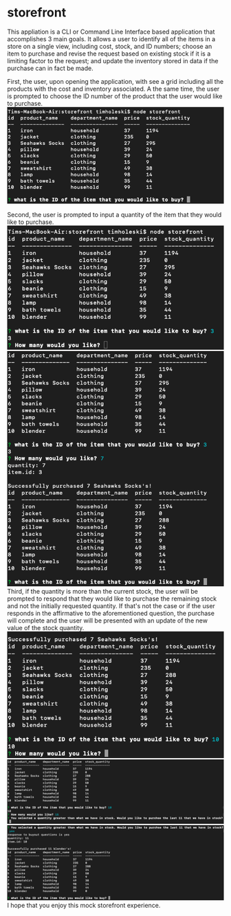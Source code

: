 # storefront

This appliation is a CLI or Command Line Interface based application that accomplishes 3 main goals.  It allows a user to identify all of the items in a store on a single view, including cost, stock, and ID numbers; choose an item to purchase and revise the request based on existing stock if it is a limiting factor to the request; and update the inventory stored in data if the purchase can in fact be made.

First, the user, upon opening the application, with see a grid including all the products with the cost and inventory associated. A the same time, the user is prompted to choose the ID number of the product that the user would like to purchase.
![](readMeImages/prompt.png)

Second, the user is prompted to input a quantity of the item that they would like to purchase.
![](readMeImages/quantity.png)
![](readMeImages/success.png)
Third, if the quantity is more than the current stock, the user will be prompted to respond that they would like to purchase the remaining stock and not the initially requested quantity.  If that's not the case or if the user responds in the affirmative to the aforementioned question, the purchase will complete and the user will be presented with an update of the new value of the stock quantity.
![](readMeImages/prompt2.png)
![](readMeImages/quantity2.png)
![](readMeImages/success2.png)
I hope that you enjoy this mock storefront experience.

